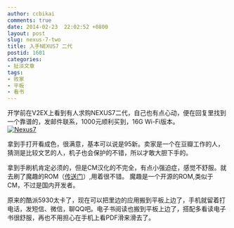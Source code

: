 ```yaml
---
author: ccbikai
comments: true
date: 2014-02-23  22:02:52 +0800
layout: post
slug: nexus-7-two
title: 入手NEXUS7 二代
postid: 1601
categories:
- 扯淡文章
tags:
- 败家
- 平板
- 看书
---
```

开学前在V2EX上看到有人求购NEXUS7二代，自己也有点心动，便在回复里找到一个靠谱的，发邮件联系，1000元顺利买到，16G Wi-Fi版本。  
[![Nexus7](https://dn-mtimg.qbox.me/large/4eda25f5gw1edtnv1zybuj20dw0afabx.jpg)](https://dn-mtimg.qbox.me/large/4eda25f5gw1edtnv1zybuj20dw0afabx.jpg)

<!-- more -->
拿到手打开看成色，很满意，基本可以说是95新。卖家是一个在豆瓣工作的人，猜测是比较文艺的人，机子也会保护的不错，所以才敢大胆下手的。

拿到手刷机肯定必须的，但是CM汉化的不完全，有点小强迫症，感觉不舒服。就去刷了魔趣的ROM（[传送门](http://download.mfunz.com/?device=flo)）,用着很不错。 魔趣是一个开源的ROM,类似于CM，不过是国内开发者。

原来的酷派5930太卡了，现在可以把里边的应用搬到平板上边了，手机就留着打电话，发短信、微信，聊QQ吧。电子书阅读也搬到平板上边了，搭配多看读电子书很舒服，再也不用担心在手机上看PDF滑来滑去了。
